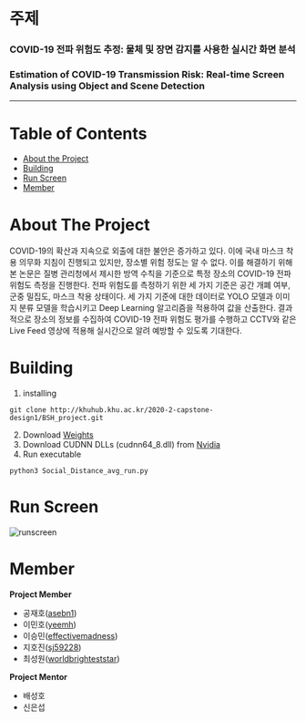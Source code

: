﻿
# 주제
### COVID-19 전파 위험도 추정: 물체 및 장면 감지를 사용한 실시간 화면 분석
### Estimation of COVID-19 Transmission Risk: Real-time Screen Analysis using Object and Scene Detection
---
# Table of Contents
* [About the Project](#about-the-project)
* [Building](#Building)
* [Run Screen](#Run-Screen)
* [Member](#Member)

# About The Project
COVID-19의 확산과 지속으로 외출에 대한 불안은 증가하고 있다. 이에 국내 마스크 착용 의무화 지침이 진행되고 있지만, 장소별 위험 정도는 알 수 없다. 이를 해결하기 위해 본 논문은 질병 관리청에서 제시한 방역 수칙을 기준으로 특정 장소의 COVID-19 전파 위험도 측정을 진행한다. 전파 위험도를 측정하기 위한 세 가지 기준은 공간 개폐 여부, 군중 밀집도, 마스크 착용 상태이다. 세 가지 기준에 대한 데이터로 YOLO 모델과 이미지 분류 모델을 학습시키고 Deep Learning 알고리즘을 적용하여 값을 산출한다. 결과적으로 장소의 정보를 수집하여 COVID-19 전파 위험도 평가를 수행하고 CCTV와 같은 Live Feed 영상에 적용해 실시간으로 알려 예방할 수 있도록 기대한다.

# Building
1. installing
```
git clone http://khuhub.khu.ac.kr/2020-2-capstone-design1/BSH_project.git
```
2. Download [Weights](https://drive.google.com/file/d/1PTlUjXHEavLScCeZcZjbW_oldgi6EJg6/view?usp=sharing)
3. Download CUDNN DLLs (cudnn64_8.dll) from [Nvidia](https://developer.nvidia.com/rdp/cudnn-archive)
4. Run executable
```
python3 Social_Distance_avg_run.py
```

# Run Screen
![runscreen](https://user-images.githubusercontent.com/51910605/117052349-985bab00-ad52-11eb-8c2e-6e641eaf79c8.png)


# Member
**Project Member**
- 공재호([asebn1](https://github.com/asebn1))
- 이민호([yeemh](https://github.com/yeemh))
- 이승민([effectivemadness](https://github.com/effectivemadness))
- 지호진([sj59228](https://github.com/sj59228))
- 최성원([worldbrighteststar](https://github.com/worldbrighteststar))

**Project Mentor**
- 배성호
- 신은섭



